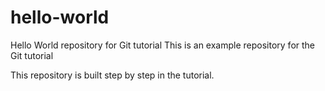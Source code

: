 # hello-world
Hello World repository for Git tutorial
This is an example repository for the Git tutorial 

This repository is built step by step in the tutorial.
